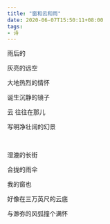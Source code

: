 ```yaml
---
title: "窗和云和雨"
date: 2020-06-07T15:50:11+08:00
tags:
- 诗
---
```


雨后的

灰亮的远空

大地热烈的情怀

诞生沉静的镜子

云  往往在那儿

写明净壮阔的幻景

<br>

湿漉的长街

合拢的雨伞

我的窗也

好像在三万英尺的云底

与渺弥的风弧撞个满怀